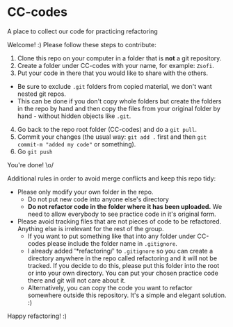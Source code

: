 # CC-codes
A place to collect our code for practicing refactoring

Welcome! :) Please follow these steps to contribute:

1. Clone this repo on your computer in a folder that is **not** a git repository.
2. Create a folder under CC-codes with your name, for example: `Zsofi`.
3. Put your code in there that you would like to share with the others.
  * Be sure to exclude `.git` folders from copied material, we don't want nested git repos.
  * This can be done if you don't copy whole folders but create the folders in the repo by hand and then copy the files from your original folder by hand - without hidden objects like `.git`.
4. Go back to the repo root folder (CC-codes) and do a `git pull`. 
5. Commit your changes (the usual way: `git add .` first and then `git commit-m "added my code"` or something).
6. Go `git push`

You're done! \o/

Additional rules in order to avoid merge conflicts and keep this repo tidy:
* Please only modify your own folder in the repo.
  * Do not put new code into anyone else's directory
  * **Do not refactor code in the folder where it has been uploaded.** We need to allow everybody to see practice code in it's original form.
* Please avoid tracking files that are not pieces of code to be refactored. Anything else is irrelevant for the rest of the group.
  * If you want to put something like that into any folder under CC-codes please include the folder name in `.gitignore`.
  * I already added '\*refactoring/' to `.gitignore` so you can create a directory anywhere in the repo called refactoring and it will not be tracked. If you decide to do this, please put this folder into the root or into your own directory. You can put your chosen practice code there and git will not care about it.
  * Alternatively, you can copy the code you want to refactor somewhere outside this repository. It's a simple and elegant solution. :)


Happy refactoring! :)
